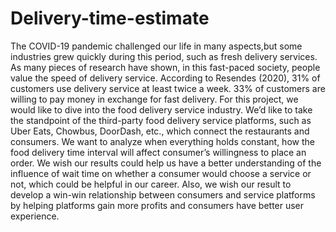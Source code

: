 # Delivery-time-estimate
The COVID-19 pandemic challenged our life in many aspects,but some industries grew quickly during this period, such as fresh delivery services. As many pieces of research have shown, in this fast-paced society, people value the speed of delivery service. According to Resendes (2020), 31% of customers use delivery service at least twice a week. 33% of customers are willing to pay money in exchange for fast delivery.  For this project, we would like to dive into the food delivery service industry. We’d like to take the standpoint of the third-party food delivery service platforms, such as Uber Eats, Chowbus, DoorDash, etc., which connect the restaurants and consumers. We want to analyze when everything holds constant, how the food delivery time interval will affect consumer’s willingness to place an order.  We wish our results could help us have a better understanding of the influence of wait time on whether a consumer would choose a service or not, which could be helpful in our career. Also, we wish our result to develop a win-win relationship between consumers and service platforms by helping platforms gain more profits and consumers have better user experience.
